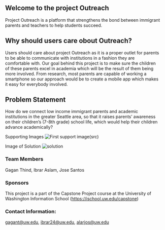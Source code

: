 ## Welcome to the project Outreach

Project Outreach is a platform that strengthens the bond between immigrant parents and teachers to help students succeed.

## Why should users care obout Outreach?
Users should care about project Outreach as it is a proper outlet for parents to be able to communicate with institutions in a fashion they are comfortable with. Our goal behind this project is to make sure the children of these parents excel in academia which will be the result of them being more involved. From research, most parents are capable of working a smartphone so our approach would be to create a mobile app which makes it easy for everybody involved. 

## Problem Statement
How do we connect low income immigrant parents and academic institutions in the greater Seattle area, so that it raises parents’ awareness on their children’s (7-8th grade) school life, which would help their children advance academically?

Supporting Images ![First support image](https://photos.app.goo.gl/FqwWWG2qrRjN3zR57)(src)


Image of Solution ![solution](https://photos.google.com/share/AF1QipOHr6mEHb2qKgMDBLKX8sLienswqElISmPw8GiAlzGYVfoUQnFlQ3UOIaS2pzUA4A?key=Q0k3S3lseloyWDJ0MW5fc3p6Z1pZTkhnLTV0NlBn)


### Team Members
Gagan Thind, Ibrar Aslam, Jose Santos

### Sponsors
This project is a part of the Capstone Project course at the University of Washington Information School (https://ischool.uw.edu/capstone)

### Contact Information: 
gagant@uw.edu, ibrar24@uw.edu, alarjos@uw.edu

